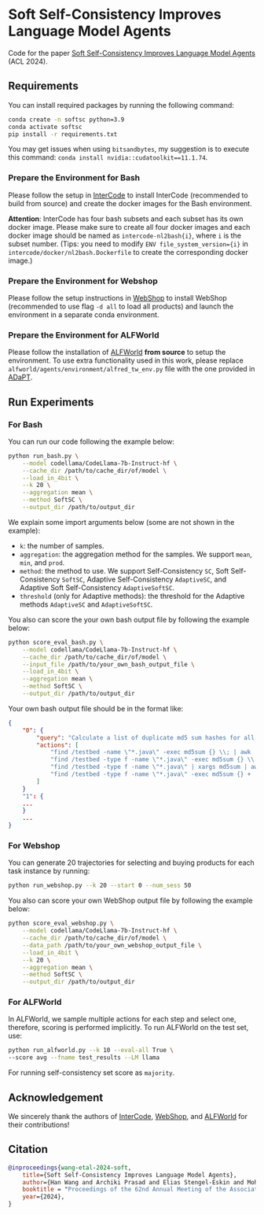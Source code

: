# Soft Self-Consistency Improves Language Model Agents
Code for the paper [Soft Self-Consistency Improves Language Model Agents](https://arxiv.org/abs/2402.13212) (ACL 2024).

## Requirements
You can install required packages by running the following command:
```bash
conda create -n softsc python=3.9
conda activate softsc
pip install -r requirements.txt
```
You may get issues when using `bitsandbytes`, my suggestion is to execute this command: `conda install nvidia::cudatoolkit==11.1.74`.

### Prepare the Environment for Bash
Please follow the setup in [InterCode](https://github.com/princeton-nlp/intercode) to install InterCode (recommended to build from source) and create the docker images for the Bash environment.

**Attention**: InterCode has four bash subsets and each subset has its own docker image. Please make sure to create all four docker images and each docker image should be named as `intercode-nl2bash{i}`, where `i` is the subset number. (Tips: you need to modify  `ENV file_system_version={i}` in `intercode/docker/nl2bash.Dockerfile` to create the corresponding docker image.)

### Prepare the Environment for Webshop
Please follow the setup instructions in [WebShop](https://github.com/princeton-nlp/WebShop) to install WebShop (recommended to use flag `-d all` to load all products) and launch the environment in a separate conda environment.

### Prepare the Environment for ALFWorld
Please follow the installation of [ALFWorld](https://github.com/alfworld/alfworld) **from source** to setup the environment. To use extra functionality used in this work, please replace `alfworld/agents/environment/alfred_tw_env.py` file with the one provided in [ADaPT](https://github.com/archiki/ADaPT).

## Run Experiments

### For Bash
You can run our code following the example below:
```bash
python run_bash.py \
    --model codellama/CodeLlama-7b-Instruct-hf \
    --cache_dir /path/to/cache_dir/of/model \
    --load_in_4bit \
    --k 20 \
    --aggregation mean \
    --method SoftSC \
    --output_dir /path/to/output_dir
```
We explain some import arguments below (some are not shown in the example):
- `k`: the number of samples.
- `aggregation`: the aggregation method for the samples. We support `mean`, `min`, and `prod`.
- `method`: the method to use. We support Self-Consistency `SC`, Soft Self-Consistency `SoftSC`, Adaptive Self-Consistency `AdaptiveSC`, and Adaptive Soft Self-Consistency `AdaptiveSoftSC`.
- `threshold` (only for Adaptive methods): the threshold for the Adaptive methods `AdaptiveSC` and `AdaptiveSoftSC`.

You also can score the your own bash output file by following the example below:
```bash
python score_eval_bash.py \
    --model codellama/CodeLlama-7b-Instruct-hf \
    --cache_dir /path/to/cache_dir/of/model \
    --input_file /path/to/your_own_bash_output_file \
    --load_in_4bit \
    --aggregation mean \
    --method SoftSC \
    --output_dir /path/to/output_dir
```
Your own bash output file should be in the format like:
```json
{
    "0": {
        "query": "Calculate a list of duplicate md5 sum hashes for all the \".java\" files in the /testbed directory",
        "actions": [
            "find /testbed -name \"*.java\" -exec md5sum {} \\; | awk '{print $1}' | sort | uniq -d",
            "find /testbed -type f -name \"*.java\" -exec md5sum {} \\; | cut -d' ' -f1",
            "find /testbed -type f -name \"*.java\" | xargs md5sum | awk '{print $1}' | sort | uniq -d",
            "find /testbed -type f -name \"*.java\" -exec md5sum {} + | sort | uniq -d -w 32",
        ]
    }
    "1": {
    ...
    }
    ...
}
```

### For Webshop
You can generate 20 trajectories for selecting and buying products for each task instance by running:
```bash
python run_webshop.py --k 20 --start 0 --num_sess 50
```

You also can score your own WebShop output file by following the example below:
```bash
python score_eval_webshop.py \
    --model codellama/CodeLlama-7b-Instruct-hf \
    --cache_dir /path/to/cache_dir/of/model \
    --data_path /path/to/your_own_webshop_output_file \
    --load_in_4bit \
    --k 20 \
    --aggregation mean \
    --method SoftSC \
    --output_dir /path/to/output_dir
```

### For ALFWorld
In ALFWorld, we sample multiple actions for each step and select one, therefore, scoring is performed implicitly. To run ALFWorld on the test set, use:
```bash
python run_alfworld.py --k 10 --eval-all True \
--score avg --fname test_results --LM llama
```
For running self-consistency set score as `majority`.
## Acknowledgement
We sincerely thank the authors of [InterCode](https://github.com/princeton-nlp/intercode), [WebShop](https://github.com/princeton-nlp/WebShop), and [ALFWorld](https://github.com/alfworld/alfworld) for their contributions!

## Citation
```bibtex
@inproceedings{wang-etal-2024-soft,
    title={Soft Self-Consistency Improves Language Model Agents}, 
    author={Han Wang and Archiki Prasad and Elias Stengel-Eskin and Mohit Bansal},
    booktitle = "Proceedings of the 62nd Annual Meeting of the Association for Computational Linguistics (Volume 2: Short Papers)",
    year={2024},
}
```
